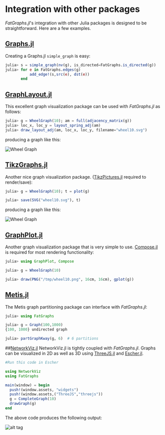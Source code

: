 # Integration with other packages

*FatGraphs.jl*'s integration with other Julia packages is designed to be straightforward. Here are a few examples.

## [Graphs.jl](http://github.com/JuliaLang/Graphs.jl)

Creating a Graphs.jl `simple_graph` is easy:

```julia
julia> s = simple_graph(nv(g), is_directed=FatGraphs.is_directed(g))
julia> for e in FatGraphs.edges(g)
           add_edge!(s,src(e), dst(e))
       end
```

## [GraphLayout.jl](https://github.com/IainNZ/GraphLayout.jl)

This excellent graph visualization package can be used with *FatGraphs.jl*
as follows:

```julia
julia> g = WheelGraph(10); am = full(adjacency_matrix(g))
julia> loc_x, loc_y = layout_spring_adj(am)
julia> draw_layout_adj(am, loc_x, loc_y, filename="wheel10.svg")
```

producing a graph like this:

![Wheel Graph](https://cloud.githubusercontent.com/assets/941359/8960521/35582c1e-35c5-11e5-82d7-cd641dff424c.png)

## [TikzGraphs.jl](https://github.com/sisl/TikzGraphs.jl)

Another nice graph visualization package. ([TikzPictures.jl](https://github.com/sisl/TikzPictures.jl)
required to render/save):

```julia
julia> g = WheelGraph(10); t = plot(g)

julia> save(SVG("wheel10.svg"), t)
```

producing a graph like this:

![Wheel Graph](https://cloud.githubusercontent.com/assets/941359/8960499/17f703c0-35c5-11e5-935e-044be51bc531.png)

## [GraphPlot.jl](https://github.com/afternone/GraphPlot.jl)

Another graph visualization package that is very simple to use.
[Compose.jl](https://github.com/dcjones/Compose.jl) is required for most rendering functionality:

```julia
julia> using GraphPlot, Compose

julia> g = WheelGraph(10)

julia> draw(PNG("/tmp/wheel10.png", 16cm, 16cm), gplot(g))
```

## [Metis.jl](https://github.com/JuliaSparse/Metis.jl)

The Metis graph partitioning package can interface with *FatGraphs.jl*:

```julia
julia> using FatGraphs

julia> g = Graph(100,1000)
{100, 1000} undirected graph

julia> partGraphKway(g, 6)  # 6 partitions
```

##[NetworkViz.jl](https://github.com/abhijithanilkumar/NetworkViz.jl)
NetworkViz.jl is tightly coupled with *FatGraphs.jl*. Graphs can be visualized in 2D as well as 3D using [ThreeJS.jl](https://github.com/rohitvarkey/ThreeJS.jl) and [Escher.jl](https://github.com/shashi/Escher.jl).

```julia
#Run this code in Escher

using NetworkViz
using FatGraphs

main(window) = begin
  push!(window.assets, "widgets")
  push!(window.assets,("ThreeJS","threejs"))
  g = CompleteGraph(10)
  drawGraph(g)
end
```

The above code produces the following output:

![alt tag](https://raw.githubusercontent.com/abhijithanilkumar/NetworkViz.jl/master/examples/networkviz.gif)


